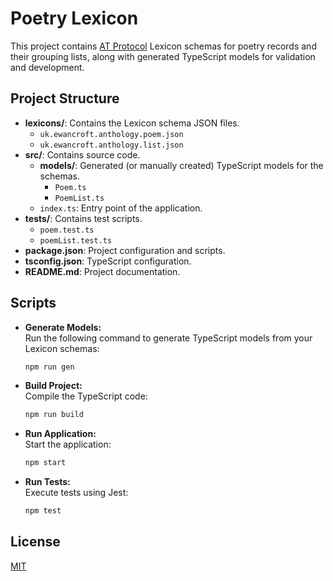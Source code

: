 # Poetry Lexicon

This project contains [AT Protocol](https://atproto.com) Lexicon schemas for poetry records and their grouping lists, along with generated TypeScript models for validation and development.

## Project Structure

- **lexicons/**: Contains the Lexicon schema JSON files.
  - `uk.ewancroft.anthology.poem.json`
  - `uk.ewancroft.anthology.list.json`
- **src/**: Contains source code.
  - **models/**: Generated (or manually created) TypeScript models for the schemas.
    - `Poem.ts`
    - `PoemList.ts`
  - `index.ts`: Entry point of the application.
- **tests/**: Contains test scripts.
  - `poem.test.ts`
  - `poemList.test.ts`
- **package.json**: Project configuration and scripts.
- **tsconfig.json**: TypeScript configuration.
- **README.md**: Project documentation.

## Scripts

- **Generate Models:**  
  Run the following command to generate TypeScript models from your Lexicon schemas:  
  
  ```bash
  npm run gen
  ```

- **Build Project:**  
  Compile the TypeScript code:  

  ```bash
  npm run build
  ```

- **Run Application:**  
  Start the application:  

  ```bash
  npm start
  ```

- **Run Tests:**  
  Execute tests using Jest:  

  ```bash
  npm test
  ```

## License

[MIT](/LICENSE)
